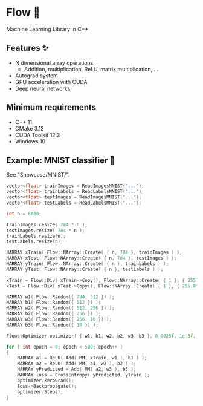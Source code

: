 # Flow 🌊
Machine Learning Library in C++
## Features ✨
- N dimensional array operations
  - Addition, multiplication, ReLU, matrix multiplication, ...
- Autograd system
- GPU acceleration with CUDA
- Deep neural networks
## Minimum requirements
- C++ 11
- CMake 3.12
- CUDA Toolkit 12.3
- Windows 10
## Example: MNIST classifier 🔢
See "Showcase/MNIST/".<br>
```cpp
vector<float> trainImages = ReadImagesMNIST("...");
vector<float> trainLabels = ReadLabelsMNIST("...");
vector<float> testImages = ReadImagesMNIST("...");
vector<float> testLabels = ReadLabelsMNIST("...");

int n = 6000;

trainImages.resize( 784 * n );
testImages.resize( 784 * n );
trainLabels.resize(n);
testLabels.resize(n);

NARRAY xTrain( Flow::NArray::Create( { n, 784 }, trainImages ) );
NARRAY xTest( Flow::NArray::Create( { n, 784 }, testImages ) );
NARRAY yTrain( Flow::NArray::Create( { n }, trainLabels ) );
NARRAY yTest( Flow::NArray::Create( { n }, testLabels ) );

xTrain = Flow::Div( xTrain->Copy(), Flow::NArray::Create( { 1 }, { 255.0f } ) );
xTest = Flow::Div( xTest->Copy(), Flow::NArray::Create( { 1 }, { 255.0f } ) );

NARRAY w1( Flow::Random({ 784, 512 }) );
NARRAY b1( Flow::Random({ 512 }) );
NARRAY w2( Flow::Random({ 512, 256 }) );
NARRAY b2( Flow::Random({ 256 }) );
NARRAY w3( Flow::Random({ 256, 10 }) );
NARRAY b3( Flow::Random({ 10 }) );

Flow::Optimizer optimizer( { w1, b1, w2, b2, w3, b3 }, 0.0025f, 1e-8f, 0.01f );

for ( int epoch = 0; epoch < 500; epoch++ )
{
    NARRAY a1 = ReLU( Add( MM( xTrain, w1 ), b1 ) );
    NARRAY a2 = ReLU( Add( MM( a1, w2 ), b2 ) );
    NARRAY yPredicted = Add( MM( a2, w3 ), b3 );
    NARRAY loss = CrossEntropy( yPredicted, yTrain );
    optimizer.ZeroGrad();
    loss->Backpropagate();
    optimizer.Step();
}
```
